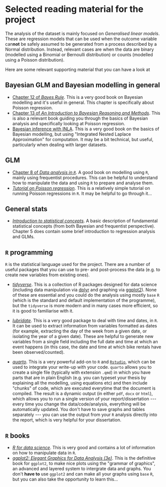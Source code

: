 # Selected reading material for the project

The analysis of the dataset is mainly focused on *Generalised linear models*. These are regression models that can be used when the outcome variable can**not** be safely assumed to be generated from a process described by a Normal distribution. Instead, relevant cases are when the data are binary (modelled using a Binomial or Bernoulli distribution) or counts (modelled using a Poisson distribution).

Here are some relevant supporting material that you can have a look at

## Bayesian GLM and Bayesian modelling in general

- [Chapter 12 of *Bayes Rule*](https://www.bayesrulesbook.com/chapter-12). This is a very good book on Bayesian modelling and it's useful in general. This chapter is specifically about Poisson regression. 
- [Chapter 13 of *An Introduction to Bayesian Reasoning and Methods*](https://bookdown.org/kevin_davisross/bayesian-reasoning-and-methods/poisson.html). This is also a relevant book guiding you through the basics of Bayesian analysis and specifically looking at Poisson regression.
- [Bayesian inference with INLA](https://becarioprecario.bitbucket.io/inla-gitbook/index.html). This is a very good book on the basics of Bayesian modelling, but using "Integrated Nested Laplace Approximation" for computation. It may be a bit technical, but useful, particularly when dealing with larger datasets.

## GLM 

- [Chapter 8 of *Data analysis in `R`*](https://bookdown.org/steve_midway/DAR/glms-generalized-linear-models.html). A good book on modelling using `R`, mainly using frequentist procedures. This can be helpful to understand how to manipulate the data and using `R` to prepare and analyse them.
- [*Tutorial on Poisson regression*](https://www.dataquest.io/blog/tutorial-poisson-regression-in-r/). This is a relatively simple tutorial on running Poisson regressions in `R`. It may be helpful to go through it...

## General stats

- [*Introduction to statistical concepts*](https://gianluca.statistica.it/teaching/intro-stats/). A basic description of fundamental statistical concepts (from both Bayesian and frequentist perspective). Chapter 5 does contain some brief introduction to regression analysis and GLMs.

## `R` programming

`R` is the statistical language used for the project. There are a number of useful packages that you can use to pre- and post-process the data (e.g. to create new variables from existing ones).

- [*tidyverse*](https://www.tidyverse.org/). This is a collection of R packages designed for data science (including data manipulation via [dplyr](https://dplyr.tidyverse.org/) and graphing via [ggplot2](https://ggplot2.tidyverse.org/)). None of these are essential and you could do the analysis using mostly `base` `R` (which is the standard and default implementation of the programme), but the `tidyverse` is more modern and in many cases more efficient, so it is good to familiarise with it.

- [*lubridate*](https://lubridate.tidyverse.org/). This is a very good package to deal with time and dates, in `R`. It can be used to extract information from variables formatted as dates (for example, extracting the day of the week from a given date, or isolating the year of a given date). These are helpful to generate new variables from a single field including the full date and time at which an event happens (in this case, the date and time at which bike rentals have been observed/counted).

- [*quarto*](https://quarto.org/). This is a very powerful add-on to `R` and [`Rstudio`](https://posit.co/download/rstudio-desktop/), which can be used to integrate your write-up with your code. `quarto` allows you to create a single file (typically with extension `.qmd`) in which you have parts that are in plain English (e.g. you can typeset your thesis by explaining all the modelling, using equations etc) and then include "chunks" of code, which are executed everytime that the document is compiled. The result is a dynamic output (in either `pdf`, `docx` or `html`), which allows you to run a single version of your report/dissertation --- every time you change the data/code/analysis, everything will be automatically updated. You don't have to save graphs and tables separately --- you can use the output from your `R` analysis directly into the report, which is very helpful for your dissertation.

## `R` books

- [*R for data science*](https://r4ds.had.co.nz/). This is very good and contains a lot of information on how to manipulate data in `R`.
- [*ggplot2: Elegant Graphics for Data Analysis (3e)*](https://ggplot2-book.org/). This is the definitive book for `ggplot2`, to make nice plots using the "grammar of graphics", an advanced and layered system to intergrate data and graphs. You don't **have to** use `ggplot2` and can make all your graphs using `base` `R`, but you can also take the opportunity to learn this...

